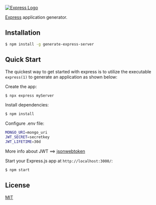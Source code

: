 [![Express Logo](https://i.cloudup.com/zfY6lL7eFa-3000x3000.png)](http://expressjs.com/)

[Express](https://www.npmjs.com/package/express) application generator.

## Installation

```sh
$ npm install -g generate-express-server
```

## Quick Start

The quickest way to get started with express is to utilize the executable `express(1)` to generate an application as shown below:

Create the app:

```bash
$ npx express myServer
```

Install dependencies:

```bash
$ npm install
```

Configure .env file:

```bash
MONGO_URI=mongo_uri
JWT_SECRET=secretkey
JWT_LIFETIME=30d
```

More info about JWT ==> [jsonwebtoken](https://www.npmjs.com/package/jsonwebtoken)

Start your Express.js app at `http://localhost:3000/`:

```bash
$ npm start
```


## License

[MIT](LICENSE)
